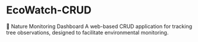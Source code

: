 # EcoWatch-CRUD
🌿 Nature Monitoring Dashboard A web-based CRUD application for tracking tree observations, designed to facilitate environmental monitoring.
